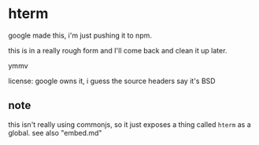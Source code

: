 # hterm
google made this, i'm just pushing it to npm.

this is in a really rough form and I'll come back and clean it up later.

ymmv

license:
google owns it, i guess
the source headers say it's BSD

## note
this isn't really using commonjs, so it just exposes a thing called `hterm` as a global.
see also "embed.md"
